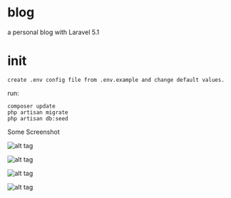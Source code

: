 # blog
a personal blog with Laravel 5.1


# init
    create .env config file from .env.example and change default values.
run:

    composer update
    php artisan migrate
    php artisan db:seed

Some Screenshot

![alt tag](https://cloud.githubusercontent.com/assets/3877538/11698687/43c698d4-9ed5-11e5-94ff-a26f88169c2e.PNG)

![alt tag](https://cloud.githubusercontent.com/assets/3877538/11698690/483e974a-9ed5-11e5-90a5-7f228e968dc1.PNG)

![alt tag](https://cloud.githubusercontent.com/assets/3877538/11698696/4de8c558-9ed5-11e5-83d3-2d0d47c60eda.PNG)

![alt tag](https://cloud.githubusercontent.com/assets/3877538/11698697/525c4916-9ed5-11e5-8360-0283a37b9092.PNG)







